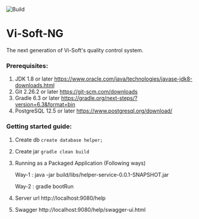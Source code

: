 ![Build](https://github.com/github/docs/actions/workflows/main.yml/badge.svg)
# Vi-Soft-NG

The next generation of Vi-Soft's quality control system.

### Prerequisites:

1. JDK 1.8 or later
   https://www.oracle.com/java/technologies/javase-jdk8-downloads.html
2. Git 2.26.2 or later
   https://git-scm.com/downloads
3. Gradle 6.3 or later
   https://gradle.org/next-steps/?version=6.3&format=bin
4. PostgreSQL 12.5 or later
   https://www.postgresql.org/download/

### Getting started guide:

1. Create db `create database helper;`
2. Create jar `gradle clean build`
3. Running as a Packaged Application (Following ways)

   Way-1 : java -jar build/libs/helper-service-0.0.1-SNAPSHOT.jar

   Way-2 : gradle bootRun

4. Server url http://localhost:9080/help
5. Swagger http://localhost:9080/help/swagger-ui.html
 